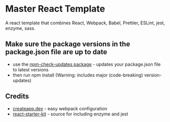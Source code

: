 # Master React Template

A react template that combines React, Webpack, Babel, Prettier, ESLint, jest, enzyme, sass.

## Make sure the package versions in the package.json file are up to date

- use the [npm-check-updates package](https://github.com/tjunnone/npm-check-updates) - updates your package.json file to latest versions
- then run npm install (Warning: includes major (code-breaking) version-updates)

## Credits

- [createapp.dev](https://createapp.dev/) - easy webpack configuration
- [react-starter-kit](https://github.com/adeelibr/react-starter-kit) - source for including enzyme and jest
